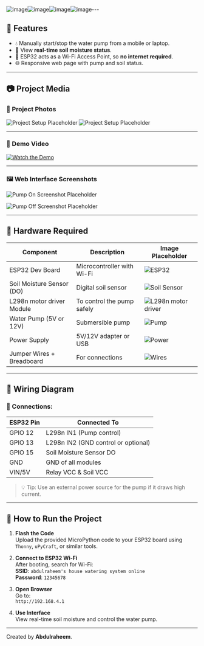 ![image](https://github.com/user-attachments/assets/778bca2a-a83b-45ca-92bf-f1e372eae01a)![image](https://github.com/user-attachments/assets/6c7faf2e-3c7f-4196-8296-0daafe9f4b76)![image](https://github.com/user-attachments/assets/cfdc8d11-c047-461a-a0d2-470eb3bdb7a4)![image](https://github.com/user-attachments/assets/d932ac9d-d152-42af-91a4-f4662a030cd8)---

## 🔧 Features

- 💧 Manually start/stop the water pump from a mobile or laptop.
- 🌾 View **real-time soil moisture status**.
- 📡 ESP32 acts as a Wi-Fi Access Point, so **no internet required**.
- 🌐 Responsive web page with pump and soil status.

---

## 📷 Project Media

### 📸 Project Photos

![Project Setup Placeholder](https://mail.google.com/mail/u/0?ui=2&ik=3c17c968ae&attid=0.1&permmsgid=msg-f:1834543163020371978&th=19759b4974f3680a&view=fimg&realattid=19759b442f9cfd1ada71&disp=thd&attbid=ANGjdJ8EZW41f_uo6-lXjOu52zRZsj0WM_C5-3HufhnaNRLU_qSa93201oaY_E-bjHTWL-dPo6DRperHbetbob0NEWB4owFLCCTu38PNJJ0AZop4T9bZtPRGVkcW5LY&ats=2524608000000&sz=w1920-h946)
![Project Setup Placeholder](https://mail.google.com/mail/u/0?ui=2&ik=3c17c968ae&attid=0.2&permmsgid=msg-f:1834543163020371978&th=19759b4974f3680a&view=fimg&realattid=19759b442f9cfc396262&disp=thd&attbid=ANGjdJ9ML12JvaLGnoqnDxF0DEVjuxWQklvhs2QA7kA-j9Egy2uRUnt-cvFanhp8jynRe94LnFkeksR96PURDBJ0oAo6iNYcDsiQdW1quZNGgF_SvJwYP-s5EECr0b4&ats=2524608000000&sz=w1920-h946)

---

### 🎥 Demo Video

[![Watch the Demo](images/video-thumbnail-placeholder.jpg)](https://example.com)

---

### 🖼 Web Interface Screenshots

  ![Pump On Screenshot Placeholder](images/pump-on-placeholder.png)

  ![Pump Off Screenshot Placeholder](images/pump-off-placeholder.png)

---

## 🧰 Hardware Required

| Component              | Description                         | Image Placeholder |
|------------------------|-------------------------------------|-------------------|
| ESP32 Dev Board        | Microcontroller with Wi-Fi          | ![ESP32](https://electronation.pk/wp-content/uploads/2023/05/ESP-WR2-1.jpg) |
| Soil Moisture Sensor (DO) | Digital soil sensor               | ![Soil Sensor](https://arduinodiy.wordpress.com/wp-content/uploads/2020/08/simplesensor2.png) |
| L298n motor driver Module | To control the pump safely          | ![L298n motor driver](https://electronation.pk/wp-content/uploads/2023/05/51OLJML2OL._AC_UF10001000_QL80_.jpg) |
| Water Pump (5V or 12V) | Submersible pump                    | ![Pump](https://digilog.pk/cdn/shop/files/Mini5VWaterPumpDiaphragmPumpMicroSelfPrimingSuctionDrinkingFountainWaterPumpWaterDispenserPump_6.webp?v=1734007520&width=720) |
| Power Supply           | 5V/12V adapter or USB               | ![Power](https://m.media-amazon.com/images/I/71SJEh+4jDL.jpg) |
| Jumper Wires + Breadboard | For connections                  | ![Wires](https://electronation.pk/wp-content/uploads/2023/05/758-04-1.jpg) |

---

## 🧠 Wiring Diagram


### 📌 Connections:

| ESP32 Pin | Connected To           |
|----------|------------------------|
| GPIO 12  | L298n IN1 (Pump control) |
| GPIO 13  | L298n IN2 (GND control or optional) |
| GPIO 15  | Soil Moisture Sensor DO |
| GND      | GND of all modules      |
| VIN/5V   | Relay VCC & Soil VCC    |

> 💡 Tip: Use an external power source for the pump if it draws high current.

---

## 🚀 How to Run the Project

1. **Flash the Code**  
   Upload the provided MicroPython code to your ESP32 board using `Thonny`, `uPyCraft`, or similar tools.

2. **Connect to ESP32 Wi-Fi**  
   After booting, search for Wi-Fi:  
   **SSID**: `abdulraheem's house watering system online`  
   **Password**: `12345678`

3. **Open Browser**  
   Go to:  
   `http://192.168.4.1`

4. **Use Interface**  
   View real-time soil moisture and control the water pump.

---
Created by **Abdulraheem**.

